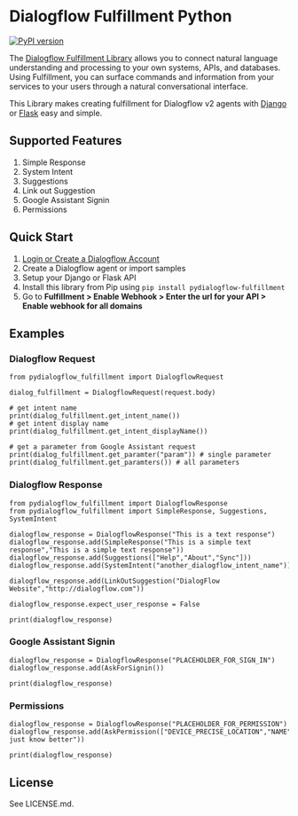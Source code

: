 # Dialogflow Fulfillment Python

[![PyPI version](https://badge.fury.io/py/pydialogflow-fulfillment.svg)](https://badge.fury.io/py/pydialogflow-fulfillment)

The <a href="https://dialogflow.com/docs/fulfillment" target="_blank">Dialogflow Fulfillment Library</a> allows you to connect natural language understanding and processing to your own systems, APIs, and databases. Using Fulfillment, you can surface commands and information from your services to your users through a natural conversational interface.

This Library makes creating fulfillment for Dialogflow v2 agents with <a href="https://www.djangoproject.com" target="_blank">Django</a> or <a href="http://flask.pocoo.org" target="_blank">Flask</a> easy and simple.

## Supported Features

<ol>
    <li>Simple Response</li>
    <li>System Intent</li>
    <li>Suggestions</li>
    <li>Link out Suggestion</li>
    <li>Google Assistant Signin</li>
    <li>Permissions</li>
</ol>

## Quick Start

1. <a href="https://console.dialogflow.com/api-client/#/login" target="_blank">Login or Create a Dialogflow Account</a>
2. Create a Dialogflow agent or import samples
3. Setup your Django or Flask API</a>
4. Install this library from Pip using `pip install pydialogflow-fulfillment`
5. Go to <b>Fulfillment > Enable Webhook > Enter the url for your API > Enable webhook for all domains</b> 

## Examples

### Dialogflow Request

```
from pydialogflow_fulfillment import DialogflowRequest

dialog_fulfillment = DialogflowRequest(request.body)

# get intent name
print(dialog_fulfillment.get_intent_name())
# get intent display name
print(dialog_fulfillment.get_intent_displayName())

# get a parameter from Google Assistant request 
print(dialog_fulfillment.get_paramter("param")) # single parameter
print(dialog_fulfillment.get_paramters()) # all parameters

```

### Dialogflow Response

```
from pydialogflow_fulfillment import DialogflowResponse
from pydialogflow_fulfillment import SimpleResponse, Suggestions, SystemIntent

dialogflow_response = DialogflowResponse("This is a text response")
dialogflow_response.add(SimpleResponse("This is a simple text response","This is a simple text response"))
dialogflow_response.add(Suggestions(["Help","About","Sync"]))
dialogflow_response.add(SystemIntent("another_dialogflow_intent_name"))

dialogflow_response.add(LinkOutSuggestion("DialogFlow Website","http://dialogflow.com"))

dialogflow_response.expect_user_response = False

print(dialogflow_response)
```

### Google Assistant Signin

```
dialogflow_response = DialogflowResponse("PLACEHOLDER_FOR_SIGN_IN")
dialogflow_response.add(AskForSignin())

print(dialogflow_response)
```

### Permissions

```
dialogflow_response = DialogflowResponse("PLACEHOLDER_FOR_PERMISSION")
dialogflow_response.add(AskPermission(["DEVICE_PRECISE_LOCATION","NAME"],"To just know better"))

print(dialogflow_response)
```



## License
See LICENSE.md.